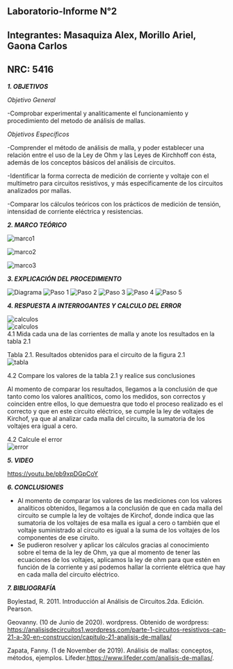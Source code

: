 ## Laboratorio-Informe N°2    
## Integrantes: Masaquiza Alex, Morillo Ariel, Gaona Carlos    
## NRC: 5416   

**_1. OBJETIVOS_**   

_Objetivo General_   

-Comprobar experimental y analiticamente el funcionamiento y procedimiento del metodo de análisis de mallas.

_Objetivos Específicos_    

-Comprender el método  de  análisis   de malla, y poder establecer una relación entre el uso de la Ley de Ohm y las Leyes de Kirchhoff   con   ésta,   además   de   los conceptos   básicos   del  análisis   de circuitos.

-Identificar la forma correcta de medición de corriente   y   voltaje   con   el   multímetro   para circuitos resistivos, y más específicamente de los circuitos analizados por mallas.

-Comparar   los   cálculos   teóricos   con   los prácticos de medición de tensión, intensidad de corriente eléctrica y resistencias.

**_2. MARCO TEÓRICO_**     

![marco1](https://github.com/AlexMP98/Laboratio-N2/blob/main/Imagenes/Marco%20teorico%20l2-1.PNG)

![marco2](https://github.com/AlexMP98/Laboratio-N2/blob/main/Imagenes/Marco%20teorico%20l2-2.PNG)

![marco3](https://github.com/AlexMP98/Laboratio-N2/blob/main/Imagenes/Marco%20teorico%20l2-3.PNG)

**_3. EXPLICACIÓN DEL PROCEDIMIENTO_**   

![Diagrama](https://github.com/AlexMP98/Laboratio-N2/blob/main/Imagenes/Diagrama.png)
![Paso 1](https://github.com/AlexMP98/Laboratio-N2/blob/main/Imagenes/Paso%201.png)
![Paso 2](https://github.com/AlexMP98/Laboratio-N2/blob/main/Imagenes/Paso%202.png)
![Paso 3](https://github.com/AlexMP98/Laboratio-N2/blob/main/Imagenes/Paso%203.png)
![Paso 4](https://github.com/AlexMP98/Laboratio-N2/blob/main/Imagenes/Paso%204.png)
![Paso 5](https://github.com/AlexMP98/Laboratio-N2/blob/main/Imagenes/Paso%205.png)


**_4. RESPUESTA A INTERROGANTES Y CALCULO DEL ERROR_**   

![calculos](https://github.com/AlexMP98/Laboratio-N2/blob/main/Imagenes/Lab2.png)   
![calculos](https://github.com/AlexMP98/Laboratio-N2/blob/main/Imagenes/Lab2_2.png)    
4.1 Mida cada una de las corrientes de malla y anote los resultados en la tabla 2.1  

Tabla 2.1. Resultados obtenidos para el circuito de la figura 2.1         
![tabla](https://github.com/AlexMP98/Laboratio-N2/blob/main/Imagenes/tabla.png)      

4.2 Compare los valores de la tabla 2.1 y realice sus conclusiones

Al momento de comparar los resultados, llegamos a la conclusión de que tanto como los valores analíticos, como los medidos, son correctos y coinciden entre ellos, lo que demuestra que todo el proceso realizado es el correcto y que en este circuito eléctrico, se cumple la ley de voltajes de Kirchof, ya que al analizar cada malla del circuito, la sumatoria de los voltajes era igual a cero.

4.2 Calcule el error    
![error](https://github.com/AlexMP98/Laboratio-N2/blob/main/Imagenes/Error2.png) 



**_5. VIDEO_**   

https://youtu.be/pb9xpDGpCoY

**_6. CONCLUSIONES_**   
* Al momento de comparar los valores de las mediciones con los valores analíticos obtenidos, llegamos a la conclusión de que en cada malla del circuito se cumple la ley de voltajes de Kirchof, donde indica que las sumatoria de los voltajes de esa malla es igual a cero o  también que el voltaje suministrado al circuito es igual a la suma de los voltajes de los componentes de ese ciruito.     
* Se pudieron resolver y aplicar los cálculos gracias al conocimiento sobre el tema de la ley de Ohm, ya que al momento de tener las ecuaciones de los voltajes, aplicamos la ley de ohm para que estén en función de la corriente y así podemos hallar la corriente elétrica que hay en cada malla del circuito eléctrico.   


**_7. BIBLIOGRAFÍA_**  

Boylestad, R. 2011. Introducción al Análisis de Circuitos.2da. Edición. Pearson.

Geovanny. (10 de Junio de 2020). wordpress. Obtenido de wordpress: https://analisisdecircuitos1.wordpress.com/parte-1-circuitos-resistivos-cap-21-a-30-en-construccion/capitulo-21-analisis-de-mallas/

Zapata, Fanny. (1 de November de 2019). Análisis de mallas: conceptos, métodos, ejemplos. Lifeder.https://www.lifeder.com/analisis-de-mallas/.
